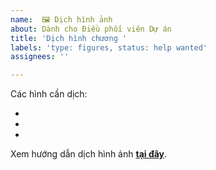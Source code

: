 ```yaml
---
name:  🖼 Dịch hình ảnh
about: Dành cho Điều phối viên Dự án
title: 'Dịch hình chương '
labels: 'type: figures, status: help wanted'
assignees: ''

---
```


Các hình cần dịch:
* [ ]()
* [ ]()
* [ ]()

Xem hướng dẫn dịch hình ảnh **[tại đây]()**.
